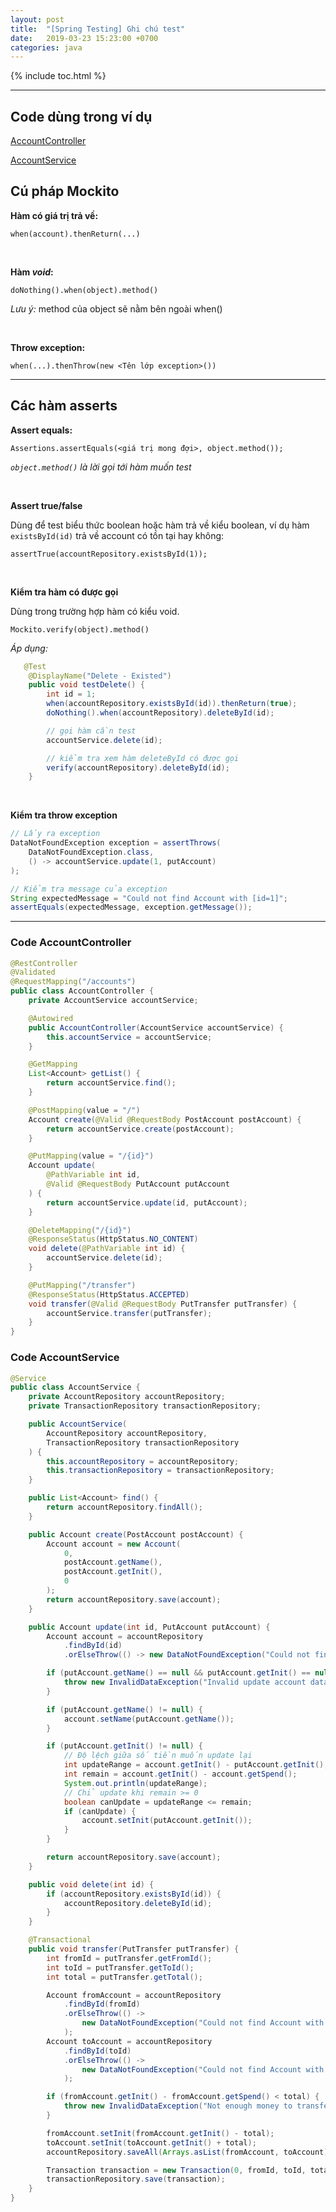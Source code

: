 ```yaml
---
layout: post
title:  "[Spring Testing] Ghi chú test"
date:   2019-03-23 15:23:00 +0700
categories: java
---
```


{% include toc.html %}

---

## Code dùng trong ví dụ

[AccountController](#code-accountcontroller)

[AccountService](#code-accountservice)

## Cú pháp Mockito
**Hàm có giá trị trả về:**

`when(account).thenReturn(...)`

<br>

**Hàm _void_:**

`doNothing().when(object).method()`

_Lưu ý:_ method của object sẽ nằm bên ngoài when()

<br>

**Throw exception:**

`when(...).thenThrow(new <Tên lớp exception>())`

---
## Các hàm asserts
**Assert equals:**

`Assertions.assertEquals(<giá trị mong đợi>, object.method());`

_`object.method()` là lời gọi tới hàm muốn test_

<br>

**Assert true/false**

Dùng để test biểu thức boolean hoặc hàm trả về kiểu boolean, ví dụ hàm `existsById(id)` trả về account có tồn tại hay không:

`assertTrue(accountRepository.existsById(1));`

<br>

**Kiểm tra hàm có được gọi**

Dùng trong trường hợp hàm có kiểu void.

`Mockito.verify(object).method()`

_Áp dụng:_
```java
   @Test
    @DisplayName("Delete - Existed")
    public void testDelete() {
        int id = 1;
        when(accountRepository.existsById(id)).thenReturn(true);
        doNothing().when(accountRepository).deleteById(id);

        // gọi hàm cần test
        accountService.delete(id);

        // kiểm tra xem hàm deleteById có được gọi
        verify(accountRepository).deleteById(id);
    }
```

<br>

**Kiểm tra throw exception**
```java
// Lấy ra exception
DataNotFoundException exception = assertThrows(
    DataNotFoundException.class,
    () -> accountService.update(1, putAccount)
);

// Kiểm tra message của exception
String expectedMessage = "Could not find Account with [id=1]";
assertEquals(expectedMessage, exception.getMessage());
```
---

### Code AccountController
```java
@RestController
@Validated
@RequestMapping("/accounts")
public class AccountController {
    private AccountService accountService;

    @Autowired
    public AccountController(AccountService accountService) {
        this.accountService = accountService;
    }

    @GetMapping
    List<Account> getList() {
        return accountService.find();
    }

    @PostMapping(value = "/")
    Account create(@Valid @RequestBody PostAccount postAccount) {
        return accountService.create(postAccount);
    }

    @PutMapping(value = "/{id}")
    Account update(
        @PathVariable int id,
        @Valid @RequestBody PutAccount putAccount
    ) {
        return accountService.update(id, putAccount);
    }

    @DeleteMapping("/{id}")
    @ResponseStatus(HttpStatus.NO_CONTENT)
    void delete(@PathVariable int id) {
        accountService.delete(id);
    }

    @PutMapping("/transfer")
    @ResponseStatus(HttpStatus.ACCEPTED)
    void transfer(@Valid @RequestBody PutTransfer putTransfer) {
        accountService.transfer(putTransfer);
    }
}

```

### Code AccountService
```java
@Service
public class AccountService {
    private AccountRepository accountRepository;
    private TransactionRepository transactionRepository;

    public AccountService(
        AccountRepository accountRepository,
        TransactionRepository transactionRepository
    ) {
        this.accountRepository = accountRepository;
        this.transactionRepository = transactionRepository;
    }

    public List<Account> find() {
        return accountRepository.findAll();
    }

    public Account create(PostAccount postAccount) {
        Account account = new Account(
            0,
            postAccount.getName(),
            postAccount.getInit(),
            0
        );
        return accountRepository.save(account);
    }

    public Account update(int id, PutAccount putAccount) {
        Account account = accountRepository
            .findById(id)
            .orElseThrow(() -> new DataNotFoundException("Could not find Account with [id=" + id + "]"));

        if (putAccount.getName() == null && putAccount.getInit() == null) {
            throw new InvalidDataException("Invalid update account data, make sure either [name] or [init] not null");
        }

        if (putAccount.getName() != null) {
            account.setName(putAccount.getName());
        }

        if (putAccount.getInit() != null) {
            // Độ lệch giữa số tiền muốn update lại
            int updateRange = account.getInit() - putAccount.getInit();
            int remain = account.getInit() - account.getSpend();
            System.out.println(updateRange);
            // Chỉ update khi remain >= 0
            boolean canUpdate = updateRange <= remain;
            if (canUpdate) {
                account.setInit(putAccount.getInit());
            }
        }

        return accountRepository.save(account);
    }

    public void delete(int id) {
        if (accountRepository.existsById(id)) {
            accountRepository.deleteById(id);
        }
    }

    @Transactional
    public void transfer(PutTransfer putTransfer) {
        int fromId = putTransfer.getFromId();
        int toId = putTransfer.getToId();
        int total = putTransfer.getTotal();

        Account fromAccount = accountRepository
            .findById(fromId)
            .orElseThrow(() ->
                new DataNotFoundException("Could not find Account with [id=" + fromId + "]")
            );
        Account toAccount = accountRepository
            .findById(toId)
            .orElseThrow(() ->
                new DataNotFoundException("Could not find Account with [id=" + toId + "]")
            );

        if (fromAccount.getInit() - fromAccount.getSpend() < total) {
            throw new InvalidDataException("Not enough money to transfer");
        }

        fromAccount.setInit(fromAccount.getInit() - total);
        toAccount.setInit(toAccount.getInit() + total);
        accountRepository.saveAll(Arrays.asList(fromAccount, toAccount));

        Transaction transaction = new Transaction(0, fromId, toId, total, Timestamp.from(Instant.now()));
        transactionRepository.save(transaction);
    }
}

```